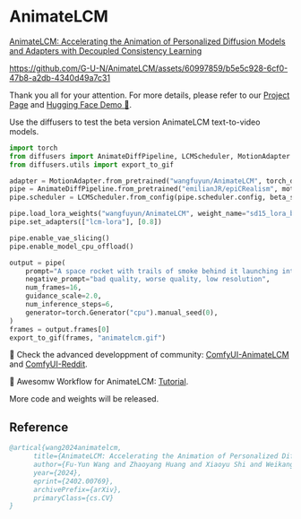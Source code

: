 # AnimateLCM

[AnimateLCM: Accelerating the Animation of Personalized Diffusion Models and Adapters with Decoupled Consistency Learning](https://arxiv.org/abs/2402.00769)



https://github.com/G-U-N/AnimateLCM/assets/60997859/b5e5c928-6cf0-47b8-a2db-4340d49a7c31



Thank you all for your attention. For more details, please refer to our [Project Page](https://animatelcm.github.io/) and [Hugging Face Demo 🤗](https://huggingface.co/spaces/wangfuyun/AnimateLCM).


Use the diffusers to test the beta version AnimateLCM text-to-video models.

```python
import torch
from diffusers import AnimateDiffPipeline, LCMScheduler, MotionAdapter
from diffusers.utils import export_to_gif

adapter = MotionAdapter.from_pretrained("wangfuyun/AnimateLCM", torch_dtype=torch.float16)
pipe = AnimateDiffPipeline.from_pretrained("emilianJR/epiCRealism", motion_adapter=adapter, torch_dtype=torch.float16)
pipe.scheduler = LCMScheduler.from_config(pipe.scheduler.config, beta_schedule="linear")

pipe.load_lora_weights("wangfuyun/AnimateLCM", weight_name="sd15_lora_beta.safetensors", adapter_name="lcm-lora")
pipe.set_adapters(["lcm-lora"], [0.8])

pipe.enable_vae_slicing()
pipe.enable_model_cpu_offload()

output = pipe(
    prompt="A space rocket with trails of smoke behind it launching into space from the desert, 4k, high resolution",
    negative_prompt="bad quality, worse quality, low resolution",
    num_frames=16,
    guidance_scale=2.0,
    num_inference_steps=6,
    generator=torch.Generator("cpu").manual_seed(0),
)
frames = output.frames[0]
export_to_gif(frames, "animatelcm.gif")

```


🎉 Check the advanced developpment of community: [ComfyUI-AnimateLCM](https://github.com/dezi-ai/ComfyUI-AnimateLCM) and [ComfyUI-Reddit](https://www.reddit.com/r/comfyui/comments/1ajjp9v/animatelcm_support_just_dropped/).

🎉 Awesomw Workflow for AnimateLCM: [Tutorial](https://youtu.be/HxlZHsd6xAk).

More code and weights will be released.

## Reference
```bib
@artical{wang2024animatelcm,
      title={AnimateLCM: Accelerating the Animation of Personalized Diffusion Models and Adapters with Decoupled Consistency Learning}, 
      author={Fu-Yun Wang and Zhaoyang Huang and Xiaoyu Shi and Weikang Bian and Guanglu Song and Yu Liu and Hongsheng Li},
      year={2024},
      eprint={2402.00769},
      archivePrefix={arXiv},
      primaryClass={cs.CV}
}
```
